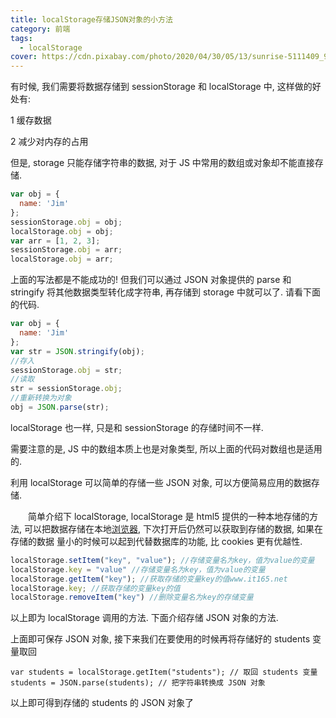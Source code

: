 ```yaml
---
title: localStorage存储JSON对象的小方法
category: 前端
tags:
  - localStorage
cover: https://cdn.pixabay.com/photo/2020/04/30/05/13/sunrise-5111409_960_720.jpg
---
```


有时候, 我们需要将数据存储到 sessionStorage 和 localStorage 中, 这样做的好处有:

1 缓存数据

2 减少对内存的占用

但是, storage 只能存储字符串的数据, 对于 JS 中常用的数组或对象却不能直接存储.

``` js
var obj = {
  name: 'Jim'
};
sessionStorage.obj = obj;
localStorage.obj = obj;
var arr = [1, 2, 3];
sessionStorage.obj = arr;
localStorage.obj = arr;
```

上面的写法都是不能成功的! 但我们可以通过 JSON 对象提供的 parse 和 stringify 将其他数据类型转化成字符串, 再存储到 storage 中就可以了. 请看下面的代码.

``` js
var obj = {
  name: 'Jim'
};
var str = JSON.stringify(obj);
//存入 
sessionStorage.obj = str;
//读取 
str = sessionStorage.obj;
//重新转换为对象 
obj = JSON.parse(str);
```

localStorage 也一样, 只是和 sessionStorage 的存储时间不一样.

需要注意的是, JS 中的数组本质上也是对象类型, 所以上面的代码对数组也是适用的.

利用 localStorage 可以简单的存储一些 JSON 对象, 可以方便简易应用的数据存储.

　　简单介绍下 localStorage, localStorage 是 html5 提供的一种本地存储的方法, 可以把数据存储在本地[浏览器](http://www.it165.net/edu/ewl/), 下次打开后仍然可以获取到存储的数据, 如果在存储的数据 量小的时候可以起到代替数据库的功能, 比 cookies 更有优越性.

``` js
localStorage.setItem("key", "value"); //存储变量名为key，值为value的变量
localStorage.key = "value" //存储变量名为key，值为value的变量
localStorage.getItem("key"); //获取存储的变量key的值www.it165.net
localStorage.key; //获取存储的变量key的值
localStorage.removeItem("key") //删除变量名为key的存储变量
```

以上即为 localStorage 调用的方法. 下面介绍存储 JSON 对象的方法.

上面即可保存 JSON 对象, 接下来我们在要使用的时候再将存储好的 students 变量取回

``` JS
var students = localStorage.getItem("students"); // 取回 students 变量
students = JSON.parse(students); // 把字符串转换成 JSON 对象
```

以上即可得到存储的 students 的 JSON 对象了
